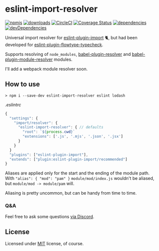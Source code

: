 # eslint-import-resolver

[![npmjs](https://img.shields.io/npm/v/eslint-import-resolver.svg)](https://npmjs.org/package/eslint-import-resolver)
[![downloads](https://img.shields.io/npm/dw/eslint-import-resolver.svg)](https://npmjs.org/package/eslint-import-resolver)
[![CircleCI](https://img.shields.io/circleci/project/github/bitsnap/eslint-import-resolver.svg)](https://circleci.com/gh/bitsnap/eslint-import-resolver)
[![Coverage Status](https://coveralls.io/repos/github/bitsnap/eslint-import-resolver/badge.svg?branch=master)](https://coveralls.io/github/bitsnap/eslint-import-resolver?branch=master) 
[![dependencies](https://david-dm.org/bitsnap/eslint-import-resolver.svg)](https://david-dm.org/bitsnap/eslint-import-resolver)
[![devDependencies](https://david-dm.org/bitsnap/eslint-import-resolver/dev-status.svg)](https://david-dm.org/bitsnap/eslint-import-resolver#info=devDependencies)

Universal import resolver for [eslint-plugin-import](https://github.com/benmosher/eslint-plugin-import) :cat2:, 
but had been developed for [eslint-plugin-flowtype-typecheck](https://github.com/bitsnap/eslint-plugin-flowtype-typecheck).

Supports resolving of `node_modules`, [babel-plugin-resolver](https://github.com/jshanson7/babel-plugin-resolver) and
[babel-plugin-module-resolver](https://github.com/tleunen/babel-plugin-module-resolver) modules.

I'll add a webpack module resolver soon.

## How to use 

```
> npm i --save-dev eslint-import-resolver eslint lodash
```

*.eslintrc*
```js
{
  "settings": {
    "import/resolver": {
      "eslint-import-resolver": { // defaults
        "root": `${process.cwd}`
        "extensions": ['.js', '.mjs', '.json', '.jsx']
      }
    }
  }
  "plugins": ["eslint-plugin-import"],
  "extends": ["plugin:eslint-plugin-import/recommended"]
}
```

Aliases are applied only for the start and the ending of the module path.
With `"alias": { "mod": "pam" }` `module/mod/index.js` wouldn't be aliased, but `module/mod -> module/pam` will.

Aliasing is pretty uncommon, but can be handy from time to time.

### Q&A

Feel free to ask some questions [via Discord](http://discord.gg/P7W9v9B).

## License

Licensed under [MIT](LICENSE) license, of course.
